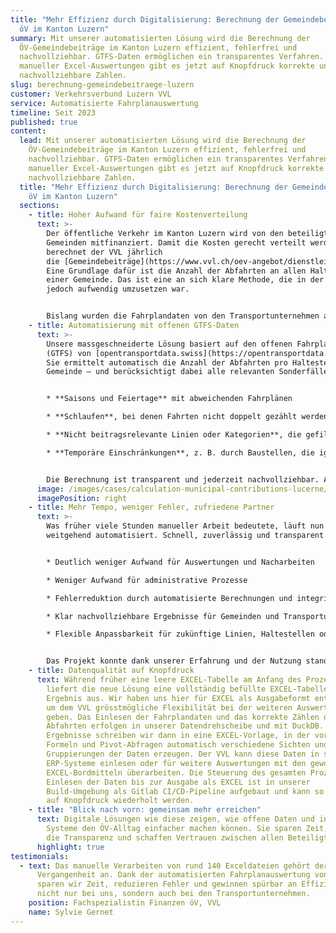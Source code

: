 ```yaml
---
title: "Mehr Effizienz durch Digitalisierung: Berechnung der Gemeindebeiträge im
  öV im Kanton Luzern"
summary: Mit unserer automatisierten Lösung wird die Berechnung der
  ÖV-Gemeindebeiträge im Kanton Luzern effizient, fehlerfrei und
  nachvollziehbar. GTFS-Daten ermöglichen ein transparentes Verfahren. Statt
  manueller Excel-Auswertungen gibt es jetzt auf Knopfdruck korrekte und
  nachvollziehbare Zahlen.
slug: berechnung-gemeindebeitraege-luzern
customer: Verkehrsverbund Luzern VVL
service: Automatisierte Fahrplanauswertung
timeline: Seit 2023
published: true
content:
  lead: Mit unserer automatisierten Lösung wird die Berechnung der
    ÖV-Gemeindebeiträge im Kanton Luzern effizient, fehlerfrei und
    nachvollziehbar. GTFS-Daten ermöglichen ein transparentes Verfahren. Statt
    manueller Excel-Auswertungen gibt es jetzt auf Knopfdruck korrekte und
    nachvollziehbare Zahlen.
  title: "Mehr Effizienz durch Digitalisierung: Berechnung der Gemeindebeiträge im
    öV im Kanton Luzern"
  sections:
    - title: Hoher Aufwand für faire Kostenverteilung
      text: >-
        Der öffentliche Verkehr im Kanton Luzern wird von den beteiligten
        Gemeinden mitfinanziert. Damit die Kosten gerecht verteilt werden,
        berechnet der VVL jährlich
        die [Gemeindebeiträge](https://www.vvl.ch/oev-angebot/dienstleistungen/finanzierung/gemeindebeitraege).
        Eine Grundlage dafür ist die Anzahl der Abfahrten an allen Haltestellen
        einer Gemeinde. Das ist eine an sich klare Methode, die in der Praxis
        jedoch aufwendig umzusetzen war.


        Bislang wurden die Fahrplandaten von den Transportunternehmen ausgewertet, manuell in eine Vorlage übertragen, dem VVL zugestellt und dort stichprobenartig überprüft. Dieser Prozess bedeutete für die Transportunternehmen und den VVL einen grossen Aufwand und war zugleich fehleranfällig. Der VVL suchte deshalb nach einer Lösung, um den Prozess zu automatisieren und gleichzeitig die Qualität und Nachvollziehbarkeit der Ergebnisse zu erhöhen.
    - title: Automatisierung mit offenen GTFS-Daten
      text: >-
        Unsere massgeschneiderte Lösung basiert auf den offenen Fahrplandaten
        (GTFS) von [opentransportdata.swiss](https://opentransportdata.swiss/).
        Sie ermittelt automatisch die Anzahl der Abfahrten pro Haltestelle und
        Gemeinde – und berücksichtigt dabei alle relevanten Sonderfälle:


        * **Saisons und Feiertage** mit abweichenden Fahrplänen

        * **Schlaufen**, bei denen Fahrten nicht doppelt gezählt werden dürfen

        * **Nicht beitragsrelevante Linien oder Kategorien**, die gefiltert werden

        * **Temporäre Einschränkungen**, z. B. durch Baustellen, die ignoriert werden


        Die Berechnung ist transparent und jederzeit nachvollziehbar. Auffälligkeiten und Inkonsistenzen werden automatisch erkannt, sodass ein qualitätsgesichertes Ergebnis gewährleistet ist.
      image: /images/cases/calculation-municipal-contributions-lucerne/vvl.png
      imagePosition: right
    - title: Mehr Tempo, weniger Fehler, zufriedene Partner
      text: >-
        Was früher viele Stunden manueller Arbeit bedeutete, läuft nun
        weitgehend automatisiert. Schnell, zuverlässig und transparent.


        * Deutlich weniger Aufwand für Auswertungen und Nacharbeiten

        * Weniger Aufwand für administrative Prozesse

        * Fehlerreduktion durch automatisierte Berechnungen und integrierte Qualitätssicherung

        * Klar nachvollziehbare Ergebnisse für Gemeinden und Transportunternehmen

        * Flexible Anpassbarkeit für zukünftige Linien, Haltestellen oder Regelungen


        Das Projekt konnte dank unserer Erfahrung und der Nutzung standardisierter Datenformate mit minimalem Aufwand realisiert werden und das zur vollen Zufriedenheit der Kundin.
    - title: Datenqualität auf Knopfdruck
      text: Während früher eine leere EXCEL-Tabelle am Anfang des Prozesses stand,
        liefert die neue Lösung eine vollständig befüllte EXCEL-Tabelle als
        Ergebnis aus. Wir haben uns hier für EXCEL als Ausgabeformt entschieden,
        um dem VVL grösstmögliche Flexibilität bei der weiteren Auswertung  zu
        geben. Das Einlesen der Fahrplandaten und das korrekte Zählen der
        Abfahrten erfolgen in unserer Datendrehscheibe und mit DuckDB. Die rohen
        Ergebnisse schreiben wir dann in eine EXCEL-Vorlage, in der vorbereitete
        Formeln und Pivot-Abfragen automatisch verschiedene Sichten und
        Gruppierungen der Daten erzeugen. Der VVL kann diese Daten in seine
        ERP-Systeme einlesen oder für weitere Auswertungen mit den gewohnten
        EXCEL-Bordmitteln überarbeiten. Die Steuerung des gesamten Prozesses vom
        Einlesen der Daten bis zur Ausgabe als EXCEL ist in unserer
        Build-Umgebung als Gitlab CI/CD-Pipeline aufgebaut und kann so jederzeit
        auf Knopfdruck wiederholt werden.
    - title: "Blick nach vorn: gemeinsam mehr erreichen"
      text: Digitale Lösungen wie diese zeigen, wie offene Daten und intelligente
        Systeme den ÖV-Alltag einfacher machen können. Sie sparen Zeit, erhöhen
        die Transparenz und schaffen Vertrauen zwischen allen Beteiligten.
      highlight: true
testimonials:
  - text: Das manuelle Verarbeiten von rund 140 Exceldateien gehört der
      Vergangenheit an. Dank der automatisierten Fahrplanauswertung von geOps
      sparen wir Zeit, reduzieren Fehler und gewinnen spürbar an Effizienz –
      nicht nur bei uns, sondern auch bei den Transportunternehmen.
    position: Fachspezialistin Finanzen öV, VVL
    name: Sylvie Gernet
---
```

